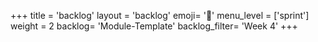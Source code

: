 +++
title = 'backlog'
layout = 'backlog'
emoji= '📝'
menu_level = ['sprint']
weight = 2
backlog= 'Module-Template'
backlog_filter= 'Week 4'
+++
